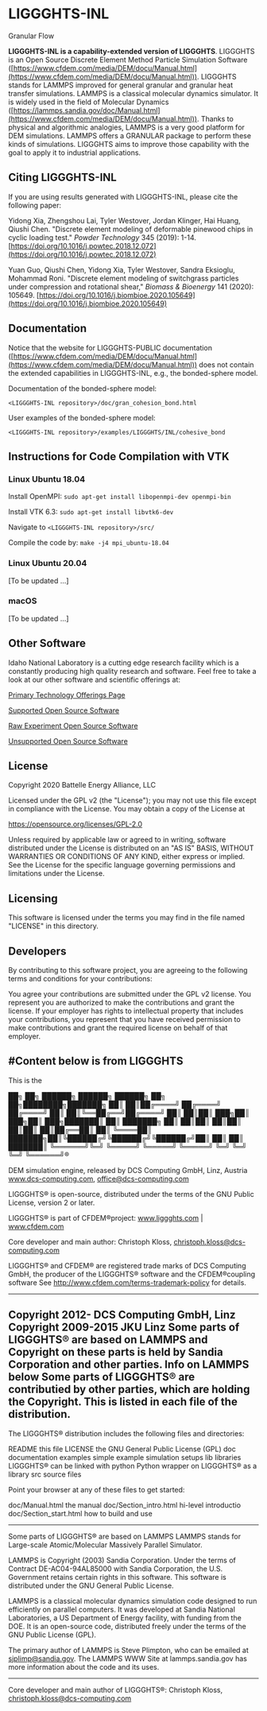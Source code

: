 # LIGGGHTS-INL
Granular Flow 

**LIGGGHTS-INL is a capability-extended version of LIGGGHTS**. LIGGGHTS is an Open Source Discrete Element Method Particle Simulation Software ([https://www.cfdem.com/media/DEM/docu/Manual.html](https://www.cfdem.com/media/DEM/docu/Manual.html)). LIGGGHTS stands for LAMMPS improved for general granular and granular heat transfer simulations. LAMMPS is a classical molecular dynamics simulator. It is widely used in the field of Molecular Dynamics ([https://lammps.sandia.gov/doc/Manual.html](https://www.cfdem.com/media/DEM/docu/Manual.html)). Thanks to physical and algorithmic analogies, LAMMPS is a very good platform for DEM simulations. LAMMPS offers a GRANULAR package to perform these kinds of simulations. LIGGGHTS aims to improve those capability with the goal to apply it to industrial applications.

## Citing LIGGGHTS-INL

If you are using results generated with LIGGGHTS-INL, please cite the following paper:

Yidong Xia, Zhengshou Lai, Tyler Westover, Jordan Klinger, Hai Huang, Qiushi Chen. "Discrete element modeling of deformable pinewood chips in cyclic loading test." *Powder Technology* 345 (2019): 1-14. [https://doi.org/10.1016/j.powtec.2018.12.072](https://doi.org/10.1016/j.powtec.2018.12.072)

Yuan Guo, Qiushi Chen, Yidong Xia, Tyler Westover, Sandra Eksioglu, Mohammad Roni. "Discrete element modeling of switchgrass particles under compression and rotational shear," *Biomass & Bioenergy* 141 (2020): 105649. [https://doi.org/10.1016/j.biombioe.2020.105649](https://doi.org/10.1016/j.biombioe.2020.105649)

## Documentation

Notice that the website for LIGGGHTS-PUBLIC documentation ([https://www.cfdem.com/media/DEM/docu/Manual.html](https://www.cfdem.com/media/DEM/docu/Manual.html)) does not contain the extended capabilities in LIGGGHTS-INL, e.g., the bonded-sphere model. 

Documentation of the bonded-sphere model:

`<LIGGGHTS-INL repository>/doc/gran_cohesion_bond.html`

User examples of the bonded-sphere model:

`<LIGGGHTS-INL repository>/examples/LIGGGHTS/INL/cohesive_bond `

## Instructions for Code Compilation with VTK

### Linux Ubuntu 18.04

Install OpenMPI: `sudo apt-get install libopenmpi-dev openmpi-bin`

Install VTK 6.3: `sudo apt-get install libvtk6-dev`

Navigate to `<LIGGGHTS-INL repository>/src/`

Compile the code by: `make -j4 mpi_ubuntu-18.04`

### Linux Ubuntu 20.04

[To be updated ...]

### macOS

[To be updated ...]


## Other Software
Idaho National Laboratory is a cutting edge research facility which is a constantly producing high quality research and software. Feel free to take a look at our other software and scientific offerings at:

[Primary Technology Offerings Page](https://www.inl.gov/inl-initiatives/technology-deployment)

[Supported Open Source Software](https://github.com/idaholab)

[Raw Experiment Open Source Software](https://github.com/IdahoLabResearch)

[Unsupported Open Source Software](https://github.com/IdahoLabCuttingBoard)

## License

Copyright 2020 Battelle Energy Alliance, LLC

Licensed under the GPL v2 (the "License");
you may not use this file except in compliance with the License.
You may obtain a copy of the License at

 https://opensource.org/licenses/GPL-2.0

Unless required by applicable law or agreed to in writing, software
distributed under the License is distributed on an "AS IS" BASIS,
WITHOUT WARRANTIES OR CONDITIONS OF ANY KIND, either express or implied.
See the License for the specific language governing permissions and
limitations under the License.

Licensing
-----
This software is licensed under the terms you may find in the file named "LICENSE" in this directory.


Developers
-----
By contributing to this software project, you are agreeing to the following terms and conditions for your contributions:

You agree your contributions are submitted under the GPL v2 license. You represent you are authorized to make the contributions and grant the license. If your employer has rights to intellectual property that includes your contributions, you represent that you have received permission to make contributions and grant the required license on behalf of that employer.

#Content below is from LIGGGHTS
----------------------------------------------------------------------
This is the

██╗     ██╗ ██████╗  ██████╗  ██████╗ ██╗  ██╗████████╗███████╗
██║     ██║██╔════╝ ██╔════╝ ██╔════╝ ██║  ██║╚══██╔══╝██╔════╝
██║     ██║██║  ███╗██║  ███╗██║  ███╗███████║   ██║   ███████╗
██║     ██║██║   ██║██║   ██║██║   ██║██╔══██║   ██║   ╚════██║
███████╗██║╚██████╔╝╚██████╔╝╚██████╔╝██║  ██║   ██║   ███████║
╚══════╝╚═╝ ╚═════╝  ╚═════╝  ╚═════╝ ╚═╝  ╚═╝   ╚═╝   ╚══════╝®

DEM simulation engine, released by 
DCS Computing GmbH, Linz, Austria
www.dcs-computing.com, office@dcs-computing.com

LIGGGHTS® is open-source, distributed under the terms of the GNU Public 
License, version 2 or later.

LIGGGHTS® is part of CFDEM®project: 
www.liggghts.com | www.cfdem.com

Core developer and main author:
Christoph Kloss, christoph.kloss@dcs-computing.com

LIGGGHTS® and CFDEM® are registered trade marks of DCS Computing GmbH, 
the producer of the LIGGGHTS® software and the CFDEM®coupling software
See http://www.cfdem.com/terms-trademark-policy for details.

----------------------------------------------------------------------
Copyright 2012-     DCS Computing GmbH, Linz
Copyright 2009-2015 JKU Linz
Some parts of LIGGGHTS® are based on LAMMPS and Copyright on these
parts is held by Sandia Corporation and other parties. Info on LAMMPS below
Some parts of LIGGGHTS® are contributied by other parties, which are
holding the Copyright. This is listed in each file of the distribution.
----------------------------------------------------------------------

The LIGGGHTS® distribution includes the following files and directories:

README          this file
LICENSE         the GNU General Public License (GPL)
doc             documentation
examples        simple example simulation setups
lib             libraries LIGGGHTS® can be linked with
python          Python wrapper on LIGGGHTS® as a library
src             source files

Point your browser at any of these files to get started:

doc/Manual.html	           the manual
doc/Section_intro.html	   hi-level introductio
doc/Section_start.html	   how to build and use

----------------------------------------------------------------------

Some parts of LIGGGHTS® are based on LAMMPS
LAMMPS stands for Large-scale Atomic/Molecular Massively Parallel
Simulator. 

LAMMPS is Copyright (2003) Sandia Corporation.  Under the terms of Contract
DE-AC04-94AL85000 with Sandia Corporation, the U.S. Government retains
certain rights in this software.  This software is distributed under
the GNU General Public License.

LAMMPS is a classical molecular dynamics simulation code designed to
run efficiently on parallel computers.  It was developed at Sandia
National Laboratories, a US Department of Energy facility, with
funding from the DOE.  It is an open-source code, distributed freely
under the terms of the GNU Public License (GPL).

The primary author of LAMMPS is Steve Plimpton, who can be emailed
at sjplimp@sandia.gov.  The LAMMPS WWW Site at lammps.sandia.gov has
more information about the code and its uses.

----------------------------------------------------------------------

Core developer and main author of LIGGGHTS®:
Christoph Kloss, christoph.kloss@dcs-computing.com
